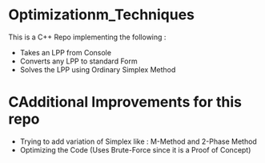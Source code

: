 # Optimizationm_Techniques

This is a C++ Repo implementing the following : 
<ul>
  <li>Takes an LPP from Console </li>
  <li>Converts any LPP to standard Form </li>
  <li> Solves the LPP using Ordinary Simplex Method </li>
</ul>

# CAdditional Improvements for this repo
<ul>
  <li> Trying to add variation of Simplex like : M-Method and 2-Phase Method </li>
  <li> Optimizing the Code (Uses Brute-Force since it is a Proof of Concept) </li>
</ul>
